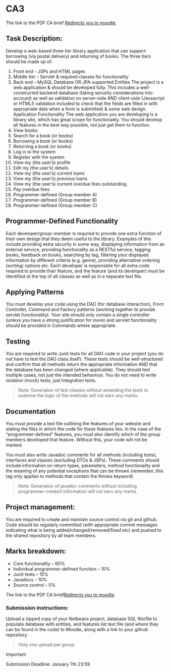 # CA3

The link to the PDF CA brief [Redirects you to moodle](https://2324-moodle.dkit.ie/pluginfile.php/1184349/mod_resource/content/0/Web%20Patterns%20-%20CA3%20-%202023.pdf).

## Task Description:
Develop a web-based three tier library application that can support borrowing (via postal delivery) and
returning of books. The three tiers should be made up of:

1. Front end - JSPs and HTML pages
2. Middle tier – Servlet & required classes for functionality
3. Back end – MySQL Database OR JPA-supported Entities
   The project is a web application & should be developed fully. This includes a well-constructed backend
   database (taking security considerations into account) as well as validation on server-side AND client-side
   (Javascript or HTML5 validation included to check that the fields are filled in with appropriate data when a
   form is submitted) & some web design.
   Application Functionality
   The web application you are developing is a library site, which has great scope for functionality. You should
   develop all features in the best way possible, not just get them to function.
4. View books
5. Search for a book (or books)
6. Borrowing a book (or books)
7. Returning a book (or books)
8. Log in to the system
9. Register with the system
10. View my (the user’s) profile
11. Edit my (the user’s) details
12. View my (the user’s) current loans
13. View my (the user’s) previous loans
14. View my (the user’s) current overdue fees outstanding.
15. Pay overdue fees
16. Programmer-defined (Group member A)
17. Programmer-defined (Group member B)
18. Programmer-defined (Group member C)
    
## Programmer-Defined Functionality

Each developer/group-member is required to provide one extra function of their own design that they deem
useful to the library. Examples of this include providing extra security in some way, displaying information
from an external service, providing functionality as a RESTful service, tagging books, feedback on books,
searching by tag, filtering your displayed information by different criteria (e.g. genre), providing alternative
ordering (sorting) options etc. Each developer is responsible for all extra code required to provide their
feature, and the feature (and its developer) must be identified at the top of all classes as well as in a separate
text file.

## Applying Patterns

You must develop your code using the DAO (for database interaction), Front Controller, Command and
Factory patterns (working together to provide servlet functionality). Your site should only contain a single
controller (unless you have a strong justification for more) and servlet functionality should be provided in
Commands where appropriate.

## Testing

You are required to write Junit tests for all DAO code in your project (you do not have to test the DAO class
itself). These tests should be well-structured and confirm that all methods return the appropriate
information AND that the database has been changed (where applicable). They should test multiple cases,
not just the intended behaviour. You do not need to write isolation (mock) tests, just integration tests.

>Note: Generation of test classes without amending the tests to examine the logic of the methods will not
earn any marks.

## Documentation

You must provide a text file outlining the features of your website and stating the files in which the code for
these features lies. In the case of the “programmer-defined” features, you must also identify which of the
group members developed that feature. Without this, your code will not be marked.

You must also write Javadoc comments for all methods (including tests), interfaces and classes (excluding
DTOs & JSPs). These comments should include information on return types, parameters, method
functionality and the meaning of any potential exceptions that can be thrown (remember, this tag only
applies to methods that contain the throws keyword)

> Note: Generation of javadoc comments without including programmer-created information will not earn
any marks.

## Project management:

You are required to create and maintain source control via git and github. Code should be regularly
committed (with appropriate commit messages indicating what is being added/changed/removed/fixed etc)
and pushed to the shared repository by all team members.

## Marks breakdown:

* Core functionality – 60%
* Individual programmer-defined function – 10%
* Junit tests – 15%
* Javadocs – 10%
* Source control – 5%

The link to the PDF CA brief[Redirects you to moodle](https://2324-moodle.dkit.ie/pluginfile.php/1184349/mod_resource/content/0/Web%20Patterns%20-%20CA3%20-%202023.pdf).

### Submission instructions:

Upload a zipped copy of your Netbeans project, database SQL file/file to populate database with entities,
and features list text file (and where they can be found in the code) to Moodle, along with a link to your
github repository. 

> Only one upload per group.

> [!IMPORTANT]
> Submission Deadline: January 7th 23:59